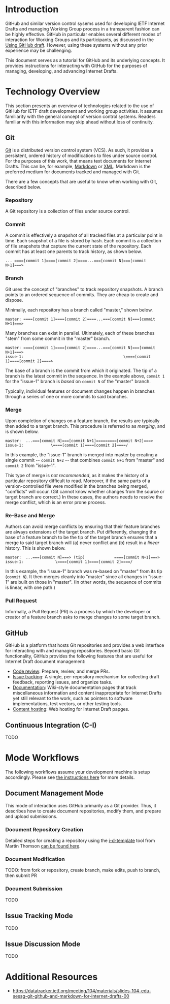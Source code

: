 # Introduction

GitHub and similar version control sysems used for developing IETF Internet Drafts and managing Working Group process in a transparent fashion can be highly effective. GitHub in particular enables several different modes of interaction for Working Groups and its participants, as discussed in the [Using GitHub draft](https://ietf-gitwg.github.io/using-github/draft-ietf-git-using-github.html). However, using these systems without any prior experience may be challenging. 

This document serves as a tutorial for GitHub and its underlying concepts. It provides instructions for interacting with GitHub for the purposes of managing, developing, and advancing Internet Drafts.

# Technology Overview

This section presents an overview of technologies related to the use of GitHub for IETF draft development and working group activities. It assumes familiarity with the general concept of version control systems. Readers familiar with this information may skip ahead without loss of continuity.

## Git

[Git](https://git-scm.com/book/en/v2) is a distributed version control system (VCS). As such, it provides a persistent, ordered history of modifications to files under source control. For the purposes of this work, that means text documents for Internet Drafts. This can be, for example, [Markdown](https://www.ietf.org/about/participate/tutorials/process/writing-rfcs-and-internet-drafts-markdown-and-bit-yaml/) or [XML](https://tools.ietf.org/html/rfc2629). Markdown is the preferred medium for documents tracked and managed with Git. 

There are a few concepts that are useful to know when working with Git, described below.

### Repository

A Git repository is a collection of files under source control.

### Commit

A commit is effectively a snapshot of all tracked files at a particular point in time. Each snapshot of a file is stored by hash. Each commit is a collection of file snapshots that capture the current state of the repository. Each commit has at least one parents to track history, as shown below.

~~~
... ====[commit 1]====[commit 2]====...===[commit N]===[commit N+1]===>
~~~

### Branch

Git uses the concept of "branches" to track repository snapshots. A branch points to an ordered sequence of commits. They are cheap to create and dispose. 

Minimally, each repository has a branch called "master," shown below. 

~~~
master: ====[commit 1]====[commit 2]====...===[commit N]===[commit N+1]===>
~~~

Many branches can exist in parallel. Ultimately, each of these branches "stem" from some commit in the "master" branch.

~~~
master: ====[commit 1]====[commit 2]====...===[commit N]===[commit N+1]===>
issue-1:                                            \====[commit 1]====[commit 2]====>
~~~

The base of a branch is the commit from which it originated. The tip of a branch is the latest commit in the sequence. In the example above, `commit 1` for the "issue-1" branch is *based* on `commit N` of the "master" branch.

Typically, individual features or document changes happen in branches through a series of one or more commits to said branches. 

### Merge

Upon completion of changes on a feature branch, the results are typically then added to a target branch. This procedure is referred to as *merging*, and is shown below.

~~~
master:  ...===[commit N]===[commit N+1]=========[commit N+2]===>
issue-1:            \====[commit 1]====[commit 2]====/
~~~

In this example, the "issue-1" branch is merged into master by creating a single commit -- `commit N+2` -- that combines `commit N+1` from "master" and `commit 2` from "issue-1". 

This type of merge is *not recommended*, as it makes the history of a particular repository difficult to read. Moreover, if the same parts of a version-controlled file were modified in the branches being merged, "conflicts" will occur. (Git cannot know whether changes from the source or target branch are correct.) In these cases, the authors needs to resolve the merge conflict, which is an error prone process.

### Re-Base and Merge

Authors can avoid merge conflicts by ensuring that their feature branches are always extensions of the target branch. Put differently, changing the base of a feature branch to be the tip of the target branch ensures that a merge to said target branch will (a) never conflict and (b) result in a *linear* history. This is shown below.

~~~
master:  ...===[commit N]===> (tip)             ====[commit N+1]===>
issue-1:              \====[commit 1]====[commit 2]====/
~~~

In this example, the "issue-1" branch was re-based on "master" from its tip (`commit N`). It then merges cleanly into "master" since all changes in "issue-1" are built on those in "master". (In other words, the sequence of commits is linear, with one path.)

### Pull Request

Informally, a Pull Request (PR) is a process by which the developer or creator of a feature branch asks to merge changes to some target branch. 

## GitHub

GitHub is a platform that hosts Git repositories and provides a web interface for interacting with and managing repositories. Beyond basic Git functionality, GitHub provides the following features that are useful for Internet Draft document management:

- [Code review](https://github.com/features/code-review/): Prepare, review, and merge PRs.
- [Issue tracking](https://help.github.com/en/articles/about-issues): A single, per-repository mechanism for collecting draft feedback, reporting issues, and organize tasks.
- [Documentation](https://github.com/features#documentation): Wiki-style documentation pages that track miscellaneous information and content inappropriate for Internet Drafts yet still relevant to the work, such as pointers to software implementations, test vectors, or other testing tools.
- [Content hosting](https://github.blog/2016-08-22-publish-your-project-documentation-with-github-pages/): Web hosting for Internet Draft papges.

## Continuous Integration (C-I)

TODO

# Mode Workflows

The following workflows assume your development machine is setup accordingly. Please see [the instructions here](https://github.com/martinthomson/i-d-template/blob/master/doc/SETUP.md) for more details.

## Document Management Mode

This mode of interaction uses GitHub primarily as a Git provider. Thus, it describes how to create document repositories, modify them, and prepare and upload submissions.

### Document Repository Creation

Detailed steps for creating a repository using the [i-d-template](https://github.com/martinthomson/i-d-template) tool from Martin Thomson [can be found here](https://github.com/martinthomson/i-d-template/blob/master/doc/REPO.md).

### Document Modification

TODO: from fork or repository, create branch, make edits, push to branch, then submit PR

### Document Submission

TODO

## Issue Tracking Mode

TODO

## Issue Discussion Mode

TODO

# Additional Resources

- https://datatracker.ietf.org/meeting/104/materials/slides-104-edu-sessg-git-github-and-markdown-for-internet-drafts-00
